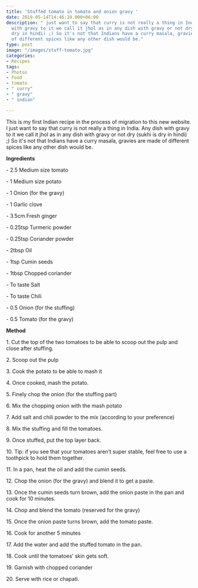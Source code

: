 ```yaml
---
title: 'Stuffed tomato in tomato and onion gravy '
date: 2019-05-14T14:46:10.000+06:00
description: " just want to say that curry is not really a thing in India. Any dish
  with gravy to it we call it jhol as in any dish with gravy or not dry (sukhi is
  dry in hindi) ;) So it's not that Indians have a curry masala, gravies are made
  of different spices like any other dish would be."
type: post
image: "/images/stuff-tomato.jpg"
categories:
- Recipes
tags:
- Photos
- Food
- tomato
- " curry"
- " gravy"
- " indian"

---
```

This is my first Indian recipe in the process of migration to this new website. I just want to say that curry is not really a thing in India. Any dish with gravy to it we call it jhol as in any dish with gravy or not dry (sukhi is dry in hindi) ;) So it's not that Indians have a curry masala, gravies are made of different spices like any other dish would be.

**Ingredients**

\- 2.5 Medium size tomato

\- 1 Medium size potato

\- 1 Onion (for the gravy)

\- 1 Garlic clove

\- 3.5cm Fresh ginger

\- 0.25tsp Turmeric powder

\- 0.25tsp Coriander powder

\- 2tbsp Oil

\- 1tsp Cumin seeds

\- 1tbsp Chopped coriander

\- To taste Salt

\- To taste Chili

\- 0.5 Onion (for the stuffing)

\- 0.5 Tomato (for the gravy)

**Method**

1\. Cut the top of the two tomatoes to be able to scoop out the pulp and close after stuffing.

2\. Scoop out the pulp

3\. Cook the potato to be able to mash it

4\. Once cooked, mash the potato.

5\. Finely chop the onion (for the stuffing part)

6\. Mix the chopping onion with the mash potato

7\. Add salt and chili powder to the mix (according to your preference)

8\. Mix the stuffing and fill the tomatoes.

9\. Once stuffed, put the top layer back.

10\. Tip: if you see that your tomatoes aren’t super stable, feel free to use a toothpick to hold them together.

11\. In a pan, heat the oil and add the cumin seeds.

12\. Chop the onion (for the gravy) and blend it to get a paste.

13\. Once the cumin seeds turn brown, add the onion paste in the pan and cook for 10 minutes.

14\. Chop and blend the tomato (reserved for the gravy)

15\. Once the onion paste turns brown, add the tomato paste.

16\. Cook for another 5 minutes

17\. Add the water and add the stuffed tomato in the pan.

18\. Cook until the tomatoes’ skin gets soft.

19\. Garnish with chopped coriander

20\. Serve with rice or chapati.